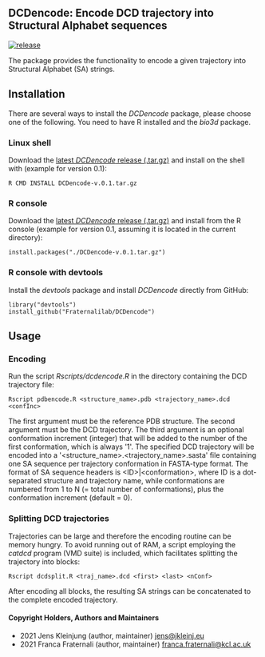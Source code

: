 ## DCDencode: Encode DCD trajectory into Structural Alphabet sequences
[![release](https://img.shields.io/badge/release-v0.4-green?logo=github)](https://github.com/Fraternalilab/DCDencode)

The package provides the functionality to encode a given trajectory
into Structural Alphabet (SA) strings.


## Installation
There are several ways to install the *DCDencode* package, please choose one of the following.
You need to have R installed and the *bio3d* package.

### Linux shell
Download the [latest *DCDencode* release (.tar.gz)](https://github.com/Fraternalilab/DCDencode/releases/latest)
and install on the shell with (example for version 0.1):
```{sh}
R CMD INSTALL DCDencode-v.0.1.tar.gz
```

### R console
Download the [latest *DCDencode* release (.tar.gz)](https://github.com/Fraternalilab/DCDencode/releases/latest) and
install from the R console (example for version 0.1, assuming it is located in the current directory):
```{r}
install.packages("./DCDencode-v.0.1.tar.gz")
```

### R console with devtools
Install the *devtools* package and install *DCDencode* directly from GitHub:
```{r}
library("devtools")
install_github("Fraternalilab/DCDencode")
```


## Usage
### Encoding
Run the script *Rscripts/dcdencode.R* in the directory containing the DCD trajectory file:
```{sh}
Rscript pdbencode.R <structure_name>.pdb <trajectory_name>.dcd <confInc>
```
The first argument must be the reference PDB structure.
The second argument must be the DCD trajectory.
The third argument <confInc> is an optional conformation increment (integer)
that will be added to the number of the first conformation, which is always '1'.
The specified DCD trajectory will be encoded into a
'<structure\_name>.<trajectory\_name>.sasta' file
containing one SA sequence per trajectory conformation in FASTA-type format.
The format of SA sequence headers is \<ID\>|\<conformation\>,
where ID is a dot-separated structure and trajectory name,
while conformations are numbered from 1 to N (= total number of conformations),
plus the conformation increment (default = 0).

### Splitting DCD trajectories
Trajectories can be large and therefore the encoding routine can be memory hungry.
To avoid running out of RAM, a script employing the *catdcd* program (VMD suite)
is included, which facilitates splitting the trajectory into blocks:
```{sh}
Rscript dcdsplit.R <traj_name>.dcd <first> <last> <nConf>
```
After encoding all blocks, the resulting SA strings can be concatenated to the complete encoded trajectory.


#### Copyright Holders, Authors and Maintainers 
- 2021 Jens Kleinjung (author, maintainer) jens@jkleinj.eu
- 2021 Franca Fraternali (author, maintainer) franca.fraternali@kcl.ac.uk

